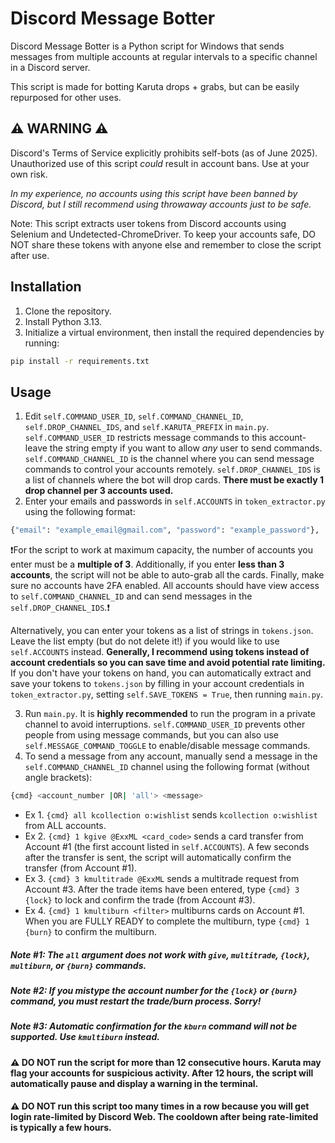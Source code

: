 # Discord Message Botter
Discord Message Botter is a Python script for Windows that sends messages from multiple accounts at regular intervals to a specific channel in a Discord server.

This script is made for botting Karuta drops + grabs, but can be easily repurposed for other uses.

## ⚠️ WARNING ⚠️
Discord's Terms of Service explicitly prohibits self-bots (as of June 2025). Unauthorized use of this script *could* result in account bans. Use at your own risk.

*In my experience, no accounts using this script have been banned by Discord, but I still recommend using throwaway accounts just to be safe.*

Note: This script extracts user tokens from Discord accounts using Selenium and Undetected-ChromeDriver. To keep your accounts safe, DO NOT share these tokens with anyone else and remember to close the script after use.

## Installation
1. Clone the repository.
2. Install Python 3.13.
3. Initialize a virtual environment, then install the required dependencies by running:
```bash
pip install -r requirements.txt
```
## Usage
1. Edit `self.COMMAND_USER_ID`, `self.COMMAND_CHANNEL_ID`, `self.DROP_CHANNEL_IDS`, and `self.KARUTA_PREFIX` in `main.py`. `self.COMMAND_USER_ID` restricts message commands to this account- leave the string empty if you want to allow *any* user to send commands. `self.COMMAND_CHANNEL_ID` is the channel where you can send message commands to control your accounts remotely. `self.DROP_CHANNEL_IDS` is a list of channels where the bot will drop cards. **There must be exactly 1 drop channel per 3 accounts used.**
2. Enter your emails and passwords in `self.ACCOUNTS` in `token_extractor.py` using the following format:
```python
{"email": "example_email@gmail.com", "password": "example_password"}, ...
```
❗For the script to work at maximum capacity, the number of accounts you enter must be a **multiple of 3**. Additionally, if you enter **less than 3 accounts**, the script will not be able to auto-grab all the cards. Finally, make sure no accounts have 2FA enabled. All accounts should have view access to `self.COMMAND_CHANNEL_ID` and can send messages in the `self.DROP_CHANNEL_IDS`.❗

Alternatively, you can enter your tokens as a list of strings in `tokens.json`. Leave the list empty (but do not delete it!) if you would like to use `self.ACCOUNTS` instead. **Generally, I recommend using tokens instead of account credentials so you can save time and avoid potential rate limiting.** If you don't have your tokens on hand, you can automatically extract and save your tokens to `tokens.json` by filling in your account credentials in `token_extractor.py`, setting `self.SAVE_TOKENS = True`, then running `main.py`.

3. Run `main.py`. It is **highly recommended** to run the program in a private channel to avoid interruptions. `self.COMMAND_USER_ID` prevents other people from using message commands, but you can also use `self.MESSAGE_COMMAND_TOGGLE` to enable/disable message commands.
4. To send a message from any account, manually send a message in the `self.COMMAND_CHANNEL_ID` channel using the following format (without angle brackets):
```bash
{cmd} <account_number |OR| 'all'> <message>
```
- Ex 1. `{cmd} all kcollection o:wishlist` sends `kcollection o:wishlist` from ALL accounts.
- Ex 2. `{cmd} 1 kgive @ExxML <card_code>` sends a card transfer from Account #1 (the first account listed in `self.ACCOUNTS`). A few seconds after the transfer is sent, the script will automatically confirm the transfer (from Account #1).
- Ex 3. `{cmd} 3 kmultitrade @ExxML` sends a multitrade request from Account #3. After the trade items have been entered, type `{cmd} 3 {lock}` to lock and confirm the trade (from Account #3).
- Ex 4. `{cmd} 1 kmultiburn <filter>` multiburns cards on Account #1. When you are FULLY READY to complete the multiburn, type `{cmd} 1 {burn}` to confirm the multiburn.

##### Note #1: The `all` argument does not work with `give`, `multitrade`, `{lock}`, `multiburn`, or `{burn}` commands.
##### Note #2: If you mistype the account number for the `{lock}` or `{burn}` command, you must restart the trade/burn process. Sorry!
##### Note #3: Automatic confirmation for the `kburn` command will not be supported. Use `kmultiburn` instead.

#### ⚠️ **DO NOT** run the script for more than 12 consecutive hours. Karuta may flag your accounts for suspicious activity. After 12 hours, the script will automatically pause and display a warning in the terminal.
#### ⚠️ **DO NOT** run this script too many times in a row because you will get login rate-limited by Discord Web. The cooldown after being rate-limited is typically a few hours.